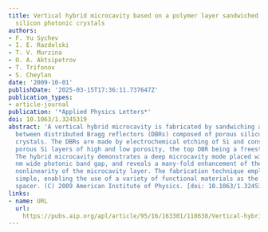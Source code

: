 ```yaml
---
title: Vertical hybrid microcavity based on a polymer layer sandwiched between porous
  silicon photonic crystals
authors:
- F. Yu Sychev
- I. E. Razdolski
- T. V. Murzina
- O. A. Aktsipetrov
- T. Trifonov
- S. Cheylan
date: '2009-10-01'
publishDate: '2025-03-15T17:36:11.737647Z'
publication_types:
- article-journal
publication: '*Applied Physics Letters*'
doi: 10.1063/1.3245319
abstract: 'A vertical hybrid microcavity is fabricated by sandwiching a polymer layer
  between distributed Bragg reflectors (DBRs) composed of porous silicon photonic
  crystals. The DBRs are made by electrochemical etching of Si and consist of alternating
  porous Si layers of high and low porosity, the top DBR being a freestanding film.
  The hybrid microcavity demonstrates a deep microcavity mode placed within a 200
  nm wide photonic band gap, and reveals a many-fold enhancement of the third-order
  nonlinearity of the microcavity layer. The fabrication technique employed is rather
  simple, enabling the use of a variety of functional materials as the microcavity
  spacer. (C) 2009 American Institute of Physics. [doi: 10.1063/1.3245319]'
links:
- name: URL
  url: 
    https://pubs.aip.org/apl/article/95/16/163301/118638/Vertical-hybrid-microcavity-based-on-a-polymer
---
```

